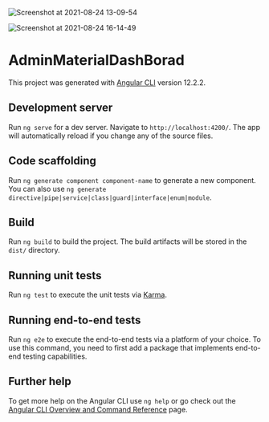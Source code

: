 ![Screenshot at 2021-08-24 13-09-54](https://user-images.githubusercontent.com/45987782/130577224-5bd34138-2b4a-4756-a4b6-a2b811197f50.png)

![Screenshot at 2021-08-24 16-14-49](https://user-images.githubusercontent.com/45987782/130603851-aa568946-92e7-4239-ad7c-35116afcf7b1.png)

# AdminMaterialDashBorad

This project was generated with [Angular CLI](https://github.com/angular/angular-cli) version 12.2.2.

## Development server

Run `ng serve` for a dev server. Navigate to `http://localhost:4200/`. The app will automatically reload if you change any of the source files.

## Code scaffolding

Run `ng generate component component-name` to generate a new component. You can also use `ng generate directive|pipe|service|class|guard|interface|enum|module`.

## Build

Run `ng build` to build the project. The build artifacts will be stored in the `dist/` directory.

## Running unit tests

Run `ng test` to execute the unit tests via [Karma](https://karma-runner.github.io).

## Running end-to-end tests

Run `ng e2e` to execute the end-to-end tests via a platform of your choice. To use this command, you need to first add a package that implements end-to-end testing capabilities.

## Further help

To get more help on the Angular CLI use `ng help` or go check out the [Angular CLI Overview and Command Reference](https://angular.io/cli) page.

